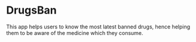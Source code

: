 # DrugsBan
This app helps users to know the most latest banned drugs, hence helping them to be aware of the medicine which they consume. 
